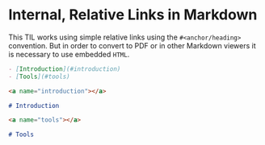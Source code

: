 # Internal, Relative Links in Markdown

This TIL works using simple relative links using the `#<anchor/heading>` convention. But in order to convert to PDF or in other Markdown viewers it is necessary to use embedded `HTML`.

```md
- [Introduction](#introduction)
- [Tools](#tools)

<a name="introduction"></a>

# Introduction

<a name="tools"></a>

# Tools
```
